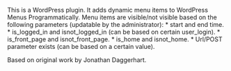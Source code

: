 This is a WordPress plugin. It adds dynamic menu items to WordPress Menus Programmatically. Menu items are visible/not visible based on the following parameters (updatable by the administrator):
	*	start and end time.
	*	is_logged_in and isnot_logged_in (can be based on certain user_login).
	*	is_front_page and isnot_front_page.
	*	is_home and isnot_home.
	*	Url/POST parameter exists (can be based on a certain value).		

Based on original work by Jonathan Daggerhart.